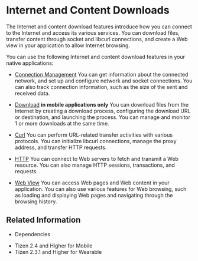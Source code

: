 # Internet and Content Downloads


The Internet and content download features introduce how you can connect to the Internet and access its various services. You can download files, transfer content through socket and libcurl connections, and create a Web view in your application to allow Internet browsing.

You can use the following Internet and content download features in your native applications:

- [Connection Management](connection.md)
You can get information about the connected network, and set up and configure network and socket connections. You can also track connection information, such as the size of the sent and received data.

- [Download](download-n.md) **in mobile applications only**
You can download files from the Internet by creating a download process, configuring the download URL or destination, and launching the process. You can manage and monitor 1 or more downloads at the same time.

- [Curl](curl.md)
You can perform URL-related transfer activities with various protocols. You can initialize libcurl connections, manage the proxy address, and transfer HTTP requests.

- [HTTP](http.md)
You can connect to Web servers to fetch and transmit a Web resource. You can also manage HTTP sessions, transactions, and requests.

- [Web View](web-view.md)
You can access Web pages and Web content in your application. You can also use various features for Web browsing, such as loading and displaying Web pages and navigating through the browsing history.


## Related Information
* Dependencies
 - Tizen 2.4 and Higher for Mobile
 - Tizen 2.3.1 and Higher for Wearable
